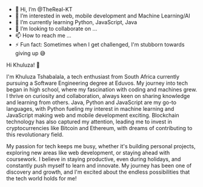 - 👋 Hi, I’m @TheReal-KT
- 👀 I’m interested in web, mobile development and Machine Learning/AI
- 🌱 I’m currently learning Python, JavaScript, Java
- 💞️ I’m looking to collaborate on ...
- 📫 How to reach me ...
- ⚡ Fun fact: Sometimes when I get challenged, I'm stubborn towards giving up 😅


Hi Khuluza! 👋

I'm Khuluza Tshabalala, a tech enthusiast from South Africa currently pursuing a Software Engineering degree at Eduvos. My journey into tech began in high school, where my fascination with coding and machines grew. I thrive on curiosity and collaboration, always keen on sharing knowledge and learning from others. Java, Python and JavaScript are my go-to languages, with Python fueling my interest in machine learning and JavaScript making web and mobile development exciting. Blockchain technology has also captured my attention, leading me to invest in cryptocurrencies like Bitcoin and Ethereum, with dreams of contributing to this revolutionary field.

My passion for tech keeps me busy, whether it's building personal projects, exploring new areas like web development, or staying ahead with coursework. I believe in staying productive, even during holidays, and constantly push myself to learn and innovate. My journey has been one of discovery and growth, and I'm excited about the endless possibilities that the tech world holds for me!

